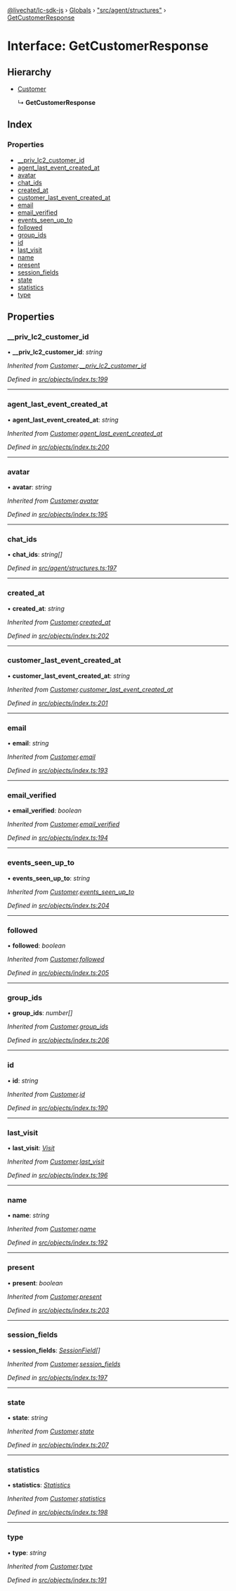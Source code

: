 [@livechat/lc-sdk-js](../README.md) › [Globals](../globals.md) › ["src/agent/structures"](../modules/_src_agent_structures_.md) › [GetCustomerResponse](_src_agent_structures_.getcustomerresponse.md)

# Interface: GetCustomerResponse

## Hierarchy

* [Customer](_src_objects_index_.customer.md)

  ↳ **GetCustomerResponse**

## Index

### Properties

* [__priv_lc2_customer_id](_src_agent_structures_.getcustomerresponse.md#__priv_lc2_customer_id)
* [agent_last_event_created_at](_src_agent_structures_.getcustomerresponse.md#agent_last_event_created_at)
* [avatar](_src_agent_structures_.getcustomerresponse.md#avatar)
* [chat_ids](_src_agent_structures_.getcustomerresponse.md#chat_ids)
* [created_at](_src_agent_structures_.getcustomerresponse.md#created_at)
* [customer_last_event_created_at](_src_agent_structures_.getcustomerresponse.md#customer_last_event_created_at)
* [email](_src_agent_structures_.getcustomerresponse.md#email)
* [email_verified](_src_agent_structures_.getcustomerresponse.md#email_verified)
* [events_seen_up_to](_src_agent_structures_.getcustomerresponse.md#events_seen_up_to)
* [followed](_src_agent_structures_.getcustomerresponse.md#followed)
* [group_ids](_src_agent_structures_.getcustomerresponse.md#group_ids)
* [id](_src_agent_structures_.getcustomerresponse.md#id)
* [last_visit](_src_agent_structures_.getcustomerresponse.md#last_visit)
* [name](_src_agent_structures_.getcustomerresponse.md#name)
* [present](_src_agent_structures_.getcustomerresponse.md#present)
* [session_fields](_src_agent_structures_.getcustomerresponse.md#session_fields)
* [state](_src_agent_structures_.getcustomerresponse.md#state)
* [statistics](_src_agent_structures_.getcustomerresponse.md#statistics)
* [type](_src_agent_structures_.getcustomerresponse.md#type)

## Properties

###  __priv_lc2_customer_id

• **__priv_lc2_customer_id**: *string*

*Inherited from [Customer](_src_objects_index_.customer.md).[__priv_lc2_customer_id](_src_objects_index_.customer.md#__priv_lc2_customer_id)*

*Defined in [src/objects/index.ts:199](https://github.com/livechat/lc-sdk-js/blob/ac28f06/src/objects/index.ts#L199)*

___

###  agent_last_event_created_at

• **agent_last_event_created_at**: *string*

*Inherited from [Customer](_src_objects_index_.customer.md).[agent_last_event_created_at](_src_objects_index_.customer.md#agent_last_event_created_at)*

*Defined in [src/objects/index.ts:200](https://github.com/livechat/lc-sdk-js/blob/ac28f06/src/objects/index.ts#L200)*

___

###  avatar

• **avatar**: *string*

*Inherited from [Customer](_src_objects_index_.customer.md).[avatar](_src_objects_index_.customer.md#avatar)*

*Defined in [src/objects/index.ts:195](https://github.com/livechat/lc-sdk-js/blob/ac28f06/src/objects/index.ts#L195)*

___

###  chat_ids

• **chat_ids**: *string[]*

*Defined in [src/agent/structures.ts:197](https://github.com/livechat/lc-sdk-js/blob/ac28f06/src/agent/structures.ts#L197)*

___

###  created_at

• **created_at**: *string*

*Inherited from [Customer](_src_objects_index_.customer.md).[created_at](_src_objects_index_.customer.md#created_at)*

*Defined in [src/objects/index.ts:202](https://github.com/livechat/lc-sdk-js/blob/ac28f06/src/objects/index.ts#L202)*

___

###  customer_last_event_created_at

• **customer_last_event_created_at**: *string*

*Inherited from [Customer](_src_objects_index_.customer.md).[customer_last_event_created_at](_src_objects_index_.customer.md#customer_last_event_created_at)*

*Defined in [src/objects/index.ts:201](https://github.com/livechat/lc-sdk-js/blob/ac28f06/src/objects/index.ts#L201)*

___

###  email

• **email**: *string*

*Inherited from [Customer](_src_objects_index_.customer.md).[email](_src_objects_index_.customer.md#email)*

*Defined in [src/objects/index.ts:193](https://github.com/livechat/lc-sdk-js/blob/ac28f06/src/objects/index.ts#L193)*

___

###  email_verified

• **email_verified**: *boolean*

*Inherited from [Customer](_src_objects_index_.customer.md).[email_verified](_src_objects_index_.customer.md#email_verified)*

*Defined in [src/objects/index.ts:194](https://github.com/livechat/lc-sdk-js/blob/ac28f06/src/objects/index.ts#L194)*

___

###  events_seen_up_to

• **events_seen_up_to**: *string*

*Inherited from [Customer](_src_objects_index_.customer.md).[events_seen_up_to](_src_objects_index_.customer.md#events_seen_up_to)*

*Defined in [src/objects/index.ts:204](https://github.com/livechat/lc-sdk-js/blob/ac28f06/src/objects/index.ts#L204)*

___

###  followed

• **followed**: *boolean*

*Inherited from [Customer](_src_objects_index_.customer.md).[followed](_src_objects_index_.customer.md#followed)*

*Defined in [src/objects/index.ts:205](https://github.com/livechat/lc-sdk-js/blob/ac28f06/src/objects/index.ts#L205)*

___

###  group_ids

• **group_ids**: *number[]*

*Inherited from [Customer](_src_objects_index_.customer.md).[group_ids](_src_objects_index_.customer.md#group_ids)*

*Defined in [src/objects/index.ts:206](https://github.com/livechat/lc-sdk-js/blob/ac28f06/src/objects/index.ts#L206)*

___

###  id

• **id**: *string*

*Inherited from [Customer](_src_objects_index_.customer.md).[id](_src_objects_index_.customer.md#id)*

*Defined in [src/objects/index.ts:190](https://github.com/livechat/lc-sdk-js/blob/ac28f06/src/objects/index.ts#L190)*

___

###  last_visit

• **last_visit**: *[Visit](_src_objects_index_.visit.md)*

*Inherited from [Customer](_src_objects_index_.customer.md).[last_visit](_src_objects_index_.customer.md#last_visit)*

*Defined in [src/objects/index.ts:196](https://github.com/livechat/lc-sdk-js/blob/ac28f06/src/objects/index.ts#L196)*

___

###  name

• **name**: *string*

*Inherited from [Customer](_src_objects_index_.customer.md).[name](_src_objects_index_.customer.md#name)*

*Defined in [src/objects/index.ts:192](https://github.com/livechat/lc-sdk-js/blob/ac28f06/src/objects/index.ts#L192)*

___

###  present

• **present**: *boolean*

*Inherited from [Customer](_src_objects_index_.customer.md).[present](_src_objects_index_.customer.md#present)*

*Defined in [src/objects/index.ts:203](https://github.com/livechat/lc-sdk-js/blob/ac28f06/src/objects/index.ts#L203)*

___

###  session_fields

• **session_fields**: *[SessionField](_src_objects_index_.sessionfield.md)[]*

*Inherited from [Customer](_src_objects_index_.customer.md).[session_fields](_src_objects_index_.customer.md#session_fields)*

*Defined in [src/objects/index.ts:197](https://github.com/livechat/lc-sdk-js/blob/ac28f06/src/objects/index.ts#L197)*

___

###  state

• **state**: *string*

*Inherited from [Customer](_src_objects_index_.customer.md).[state](_src_objects_index_.customer.md#state)*

*Defined in [src/objects/index.ts:207](https://github.com/livechat/lc-sdk-js/blob/ac28f06/src/objects/index.ts#L207)*

___

###  statistics

• **statistics**: *[Statistics](_src_objects_index_.statistics.md)*

*Inherited from [Customer](_src_objects_index_.customer.md).[statistics](_src_objects_index_.customer.md#statistics)*

*Defined in [src/objects/index.ts:198](https://github.com/livechat/lc-sdk-js/blob/ac28f06/src/objects/index.ts#L198)*

___

###  type

• **type**: *string*

*Inherited from [Customer](_src_objects_index_.customer.md).[type](_src_objects_index_.customer.md#type)*

*Defined in [src/objects/index.ts:191](https://github.com/livechat/lc-sdk-js/blob/ac28f06/src/objects/index.ts#L191)*
